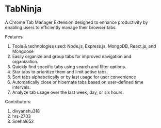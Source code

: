 # TabNinja
A Chrome Tab Manager Extension designed to enhance productivity by enabling users to efficiently manage their browser tabs.

Features:
1) Tools & technologies used: Node.js, Express.js, MongoDB, React.js, and Mongoose
2) Easily organize and group tabs for improved navigation and organization.
3) Quickly find specific tabs using search and filter options.
4) Star tabs to prioritize them and limit active tabs.
5) Sort tabs alphabetically or by last usage for user convenience
6) Automatically close or hibernate tabs based on user-defined time intervals.
7) Analyze tab usage over the last week, day, or six hours.

Contributors:
1) divyanshu318
2) hrs-2703
3) Snehal652

